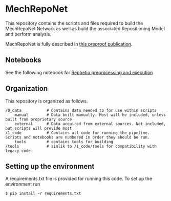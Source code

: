 # MechRepoNet

This repository contains the scripts and files required to build the MechRepoNet Network as
well as build the associated Repositioning Model and perform analysis.

MechRepoNet is fully described in <!--[this preprint publication](https://www.biorxiv.org/content/10.1101/2021.04.15.440028v1.abstract)-->[this preproof publication](https://www.dropbox.com/s/hbby8vfbpdoouex/Bioinfo.-2022-Mayers-Tu.pdf?dl=0).

## Notebooks
See the following notebook for [Rephetio preprocessing and execution](../../Notebooks/7_Get_Predictions_and_Aggregate_results_(Paper_T1).ipynb)

## Organization

This repository is organized as follows.

```
/0_data           # Contains data needed to for use within scripts
    manual        # Data built manually. Most will be included, unless built from proprietary source
    external      # Data acquired from external sources. Not included, but scripts will provide most
/1_code           # Contains all code for running the pipeline. Scripts and notebooks are numbered in order they should be run.
    tools         # contains tools for building
/tools            # simlik to /1_code/tools for compatibility with legacy code

```

## Setting up the environment

A requirements.txt file is provided for running this code. To set up the environment run

`$ pip install -r requirements.txt`

